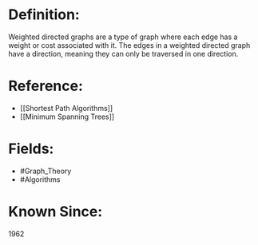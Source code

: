 

# Definition:
Weighted directed graphs are a type of graph where each edge has a weight or cost associated with it. The edges in a weighted directed graph have a direction, meaning they can only be traversed in one direction.

# Reference:
- [[Shortest Path Algorithms]]
- [[Minimum Spanning Trees]]

# Fields: 
- #Graph_Theory
- #Algorithms

# Known Since:
1962

